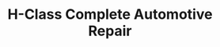 ---
title: "H-Class Complete Automotive Repair"
url: /kitchener/h-class-complete-automotive-repair/
shop: Autowerkstatt
---